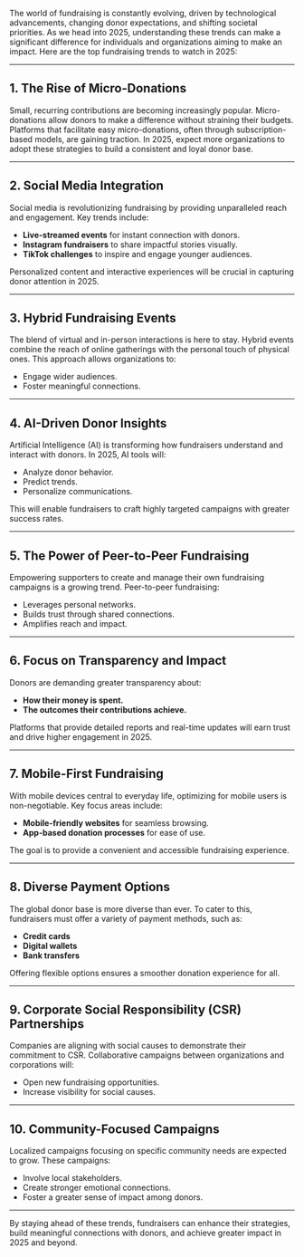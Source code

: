 The world of fundraising is constantly evolving, driven by technological advancements, changing donor expectations, and shifting societal priorities. As we head into 2025, understanding these trends can make a significant difference for individuals and organizations aiming to make an impact. Here are the top fundraising trends to watch in 2025:

---

## 1. The Rise of Micro-Donations

Small, recurring contributions are becoming increasingly popular. Micro-donations allow donors to make a difference without straining their budgets. Platforms that facilitate easy micro-donations, often through subscription-based models, are gaining traction. In 2025, expect more organizations to adopt these strategies to build a consistent and loyal donor base.

---

## 2. Social Media Integration

Social media is revolutionizing fundraising by providing unparalleled reach and engagement. Key trends include:
- **Live-streamed events** for instant connection with donors.
- **Instagram fundraisers** to share impactful stories visually.
- **TikTok challenges** to inspire and engage younger audiences.

Personalized content and interactive experiences will be crucial in capturing donor attention in 2025.

---

## 3. Hybrid Fundraising Events

The blend of virtual and in-person interactions is here to stay. Hybrid events combine the reach of online gatherings with the personal touch of physical ones. This approach allows organizations to:
- Engage wider audiences.
- Foster meaningful connections.

---

## 4. AI-Driven Donor Insights

Artificial Intelligence (AI) is transforming how fundraisers understand and interact with donors. In 2025, AI tools will:
- Analyze donor behavior.
- Predict trends.
- Personalize communications.

This will enable fundraisers to craft highly targeted campaigns with greater success rates.

---

## 5. The Power of Peer-to-Peer Fundraising

Empowering supporters to create and manage their own fundraising campaigns is a growing trend. Peer-to-peer fundraising:
- Leverages personal networks.
- Builds trust through shared connections.
- Amplifies reach and impact.

---

## 6. Focus on Transparency and Impact

Donors are demanding greater transparency about:
- **How their money is spent.**
- **The outcomes their contributions achieve.**

Platforms that provide detailed reports and real-time updates will earn trust and drive higher engagement in 2025.

---

## 7. Mobile-First Fundraising

With mobile devices central to everyday life, optimizing for mobile users is non-negotiable. Key focus areas include:
- **Mobile-friendly websites** for seamless browsing.
- **App-based donation processes** for ease of use.

The goal is to provide a convenient and accessible fundraising experience.

---

## 8. Diverse Payment Options

The global donor base is more diverse than ever. To cater to this, fundraisers must offer a variety of payment methods, such as:
- **Credit cards**
- **Digital wallets**
- **Bank transfers**

Offering flexible options ensures a smoother donation experience for all.

---

## 9. Corporate Social Responsibility (CSR) Partnerships

Companies are aligning with social causes to demonstrate their commitment to CSR. Collaborative campaigns between organizations and corporations will:
- Open new fundraising opportunities.
- Increase visibility for social causes.

---

## 10. Community-Focused Campaigns

Localized campaigns focusing on specific community needs are expected to grow. These campaigns:
- Involve local stakeholders.
- Create stronger emotional connections.
- Foster a greater sense of impact among donors.

---

By staying ahead of these trends, fundraisers can enhance their strategies, build meaningful connections with donors, and achieve greater impact in 2025 and beyond.
